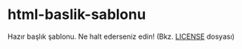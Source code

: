 # html-baslik-sablonu
Hazır başlık şablonu. Ne halt ederseniz edin! (Bkz. [LICENSE](https://github.com/Afacanc38/html-baslik-sablonu/blob/main/LICENSE) dosyası)
